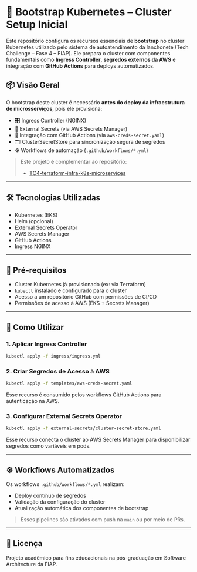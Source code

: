 # 🧱 Bootstrap Kubernetes – Cluster Setup Inicial

Este repositório configura os recursos essenciais de **bootstrap** no cluster Kubernetes utilizado pelo sistema de autoatendimento da lanchonete (Tech Challenge – Fase 4 – FIAP). Ele prepara o cluster com componentes fundamentais como **Ingress Controller**, **segredos externos da AWS** e integração com **GitHub Actions** para deploys automatizados.

## 📦 Visão Geral

O bootstrap deste cluster é necessário **antes do deploy da infraestrutura de microsserviços**, pois ele provisiona:

- 🎛️ Ingress Controller (NGINX)
- 🔐 External Secrets (via AWS Secrets Manager)
- 🤖 Integração com GitHub Actions (via `aws-creds-secret.yaml`)
- 🗂️ ClusterSecretStore para sincronização segura de segredos
- ⚙️ Workflows de automação (`.github/workflows/*.yml`)

> Este projeto é complementar ao repositório:
> - [TC4-terraform-infra-k8s-microservices](https://github.com/limalucas99/TC4-terraform-infra-k8s-microservices)

---

## 🛠️ Tecnologias Utilizadas

- Kubernetes (EKS)
- Helm (opcional)
- External Secrets Operator
- AWS Secrets Manager
- GitHub Actions
- Ingress NGINX

---

## 🧩 Pré-requisitos

- Cluster Kubernetes já provisionado (ex: via Terraform)
- `kubectl` instalado e configurado para o cluster
- Acesso a um repositório GitHub com permissões de CI/CD
- Permissões de acesso à AWS (EKS + Secrets Manager)

---

## 🚀 Como Utilizar

### 1. Aplicar Ingress Controller

```bash
kubectl apply -f ingress/ingress.yml
```

### 2. Criar Segredos de Acesso à AWS

```bash
kubectl apply -f templates/aws-creds-secret.yaml
```

Esse recurso é consumido pelos workflows GitHub Actions para autenticação na AWS.

### 3. Configurar External Secrets Operator

```bash
kubectl apply -f external-secrets/cluster-secret-store.yaml
```

Esse recurso conecta o cluster ao AWS Secrets Manager para disponibilizar segredos como variáveis em pods.

---

## ⚙️ Workflows Automatizados

Os workflows `.github/workflows/*.yml` realizam:

- Deploy contínuo de segredos
- Validação da configuração do cluster
- Atualização automática dos componentes de bootstrap

> Esses pipelines são ativados com push na `main` ou por meio de PRs.

---

## 📄 Licença

Projeto acadêmico para fins educacionais na pós-graduação em Software Architecture da FIAP.
